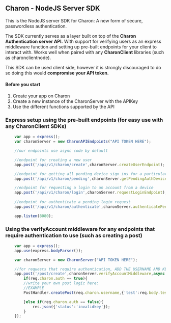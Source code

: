 ## Charon - NodeJS Server SDK

This is the NodeJS server SDK for Charon: A new form of secure, passwordless authentication.

The SDK currently serves as a layer built on top of the **Charon Authentication server API.** With support for verifying users as an express middleware function and setting up pre-built endpoints for your client to interact with. Works well when paired with any **CharonClient** libraries (such as charonclientnode).

This SDK can be used client side, however it is strongly discouraged to do so doing this would **compromise your API token.**

#### Before you start
1. Create your app on Charon
2. Create a new instance of the CharonServer with the APIKey
3. Use the different functions supported by the API

### Express setup using the pre-built endpoints (for easy use with any CharonClient SDKs)
```javascript
    var app = express();
    var charonServer = new CharonAPIEndpoints("API TOKEN HERE");

    //our endpoints use async code by default

    //endpoint for creating a new user
    app.post('/api/v1/charon/create',charonServer.createUserEndpoint);

    //endpoint for getting all pending device sign ins for a particular user
    app.post('/api/v1/charon/pending',charonServer.getPendingAuthDevicesEndpoint);

    //endpoint for requesting a login to an account from a device
    app.post('/api/v1/charon/login',charonServer.requestLoginEndpoint);
    
    //endpoint for authenticate a pending login request
    app.post('/api/v1/charon/authenticate',charonServer.authenticatePendingEndpoint);

    app.listen(8080);
```
### Using the verifyAccount middleware for any endpoints that require authentication to use (such as creating a post)

```javascript
    var app = express();
    app.use(express.bodyParser());

    var charonServer = new CharonServer("API TOKEN HERE");

    //for requests that require authentication, ADD THE USERNAME AND KEY OF THE ACCOUNT TO THE HTTP POST BODY
    app.post('/post/create',charonServer.verifyAccountMiddleware,async function(req,res,next){
        if(req.charon.auth == true){
        //write your own post logic here:
        //EXAMPLE
        PostHandler.createPost(req.charon.username,{'test':req.body.test});

        }else if(req.charon.auth == false){
            res.json({'status':'invalidkey'});
        }
    });

```